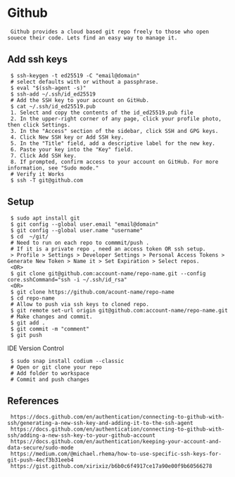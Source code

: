 Github
=====

     Github provides a cloud based git repo freely to those who open souece their code. Lets find an easy way to manage it. 

Add ssh keys
------------

     $ ssh-keygen -t ed25519 -C "email@domain"
     # select defaults with or without a passphrase.
     $ eval "$(ssh-agent -s)"
     $ ssh-add ~/.ssh/id_ed25519
     # Add the SSH key to your account on GitHub. 
     $ cat ~/.ssh/id_ed25519.pub
     1. Select and copy the contents of the id_ed25519.pub file
     2. In the upper-right corner of any page, click your profile photo, then click Settings. 
     3. In the "Access" section of the sidebar, click SSH and GPG keys.
     4. Click New SSH key or Add SSH key. 
     5. In the "Title" field, add a descriptive label for the new key. 
     6. Paste your key into the "Key" field. 
     7. Click Add SSH key. 
     8. If prompted, confirm access to your account on GitHub. For more information, see "Sudo mode."
     # Verify it Works
     $ ssh -T git@github.com

Setup
-----

     $ sudo apt install git 
     $ git config --global user.email "email@domain"
     $ git config --global user.name "username"
     $ cd  ~/git/
     # Need to run on each repo to commmit/push . 
     # If it is a private repo , need an access token OR ssh setup. 
     > Profile > Settings > Developer Settings > Personal Access Tokens > Generate New Token > Name it > Set Expiration > Select repos. 
     <OR>
     $ git clone git@github.com:account-name/repo-name.git --config core.sshCommand="ssh -i ~/.ssh/id_rsa"
     <OR>
     $ git clone https://github.com/acount-name/repo-name
     $ cd repo-name
     # Allow to push via ssh keys to cloned repo.
     $ git remote set-url origin git@github.com:account-name/repo-name.git
     # Make changes and commit. 
     $ git add .
     $ git commit -m "comment"
     $ git push

IDE Version Control

     $ sudo snap install codium --classic
     # Open or git clone your repo
     # Add folder to workspace
     # Commit and push changes 


References
-----------

     https://docs.github.com/en/authentication/connecting-to-github-with-ssh/generating-a-new-ssh-key-and-adding-it-to-the-ssh-agent
     https://docs.github.com/en/authentication/connecting-to-github-with-ssh/adding-a-new-ssh-key-to-your-github-account
     https://docs.github.com/en/authentication/keeping-your-account-and-data-secure/sudo-mode
     https://medium.com/@michael.rhema/how-to-use-specific-ssh-keys-for-git-push-4ecf3b31eeb4
     https://gist.github.com/xirixiz/b6b0c6f4917ce17a90e00f9b60566278